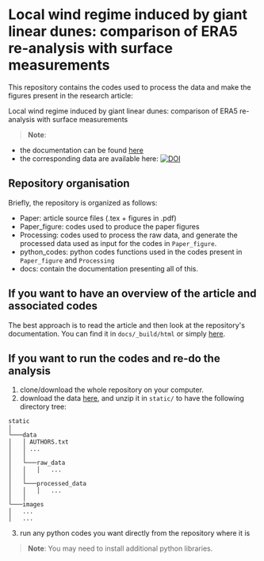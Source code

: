 # Local wind regime induced by giant linear dunes: comparison of ERA5 re-analysis with surface measurements

This repository contains the codes used to process the data and make the figures present in the research article:

Local wind regime induced by giant linear dunes: comparison of ERA5 re-analysis with surface measurements

> **Note**:
 - the documentation can be found [here](https://cgadal-papers.github.io/GiantDunes/)
 - the corresponding data are available here: <a href="https://doi.org/10.5281/zenodo.6343138"><img src="https://zenodo.org/badge/DOI/10.5281/zenodo.6343138.svg" alt="DOI"></a>


## Repository organisation

Briefly, the repository is organized as follows:

  - Paper: article source files (.tex + figures in .pdf)
  - Paper_figure: codes used to produce the paper figures
  - Processing: codes used to process the raw data, and generate the processed data used as input for the codes in `Paper_figure`.
  - python_codes: python codes functions used in the codes present in `Paper_figure` and `Processing`
  - docs: contain the documentation presenting all of this.

## If you want to have an overview of the article and associated codes

The best approach is to read the article and then look at the repository's documentation. You can find it in `docs/_build/html` or simply [here](https://cgadal-papers.github.io/GiantDunes/).

## If you want to run the codes and re-do the analysis

1. clone/download the whole repository on your computer.
2. download the data [here](https://zenodo.org/records/7198452), and unzip it in `static/` to have the following directory tree:

  ```
  static
  │
  └───data
  │   │ AUTHORS.txt
  │   │ ...
  │   │
  │   └───raw_data
  │   │   │   ...
  │   │
  │   └───processed_data
  │   │   │   ...
  │   │
  └───images
  │   ...
  │   ...
  ```
3. run any python codes you want directly from the repository where it is

> **Note**: You may need to install additional python libraries.
